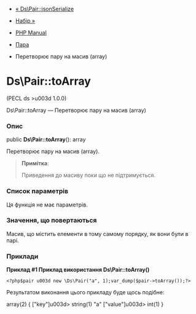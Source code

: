 - [« Ds\Pair::jsonSerialize](ds-pair.jsonserialize.md)
- [Набір »](class.ds-set.md)

- [PHP Manual](index.md)
- [Пара](class.ds-pair.md)
- Перетворює пару на масив (array)

# Ds\Pair::toArray

(PECL ds \>u003d 1.0.0)

Ds\Pair::toArray — Перетворює пару на масив (array)

### Опис

public **Ds\Pair::toArray**(): array

Перетворює пару на масив (array).

> **Примітка**:
>
> Приведення до масиву поки що не підтримується.

### Список параметрів

Ця функція не має параметрів.

### Значення, що повертаються

Масив, що містить елементи в тому самому порядку, як вони були в парі.

### Приклади

**Приклад #1 Приклад використання **Ds\Pair::toArray()****

` <?php$pair u003d new \Ds\Pair("a", 1);var_dump($pair->toArray());?> `

Результатом виконання цього прикладу буде щось подібне:

array(2) {
["key"]u003d>
string(1) "a"
["value"]u003d>
int(1)
}
